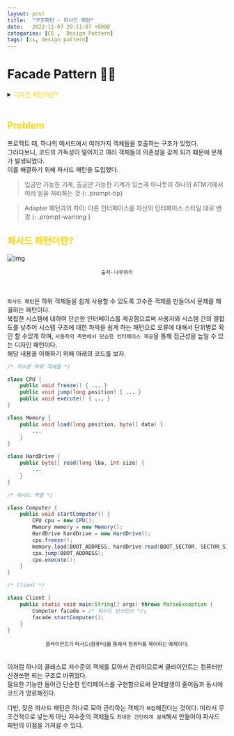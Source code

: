 ```yaml
---
layout: post
title:  "구조패턴 - 파사드 패턴"
date:   2022-11-07 20:11:07 +0900
categories: [CS ,  Design Pattern]
tags: [cs, design pattern]
---
```

# Facade Pattern 🧙‍♂️

<details>
<summary><span style="color: gold"> 디자인 패턴이란? </span></summary>
<div markdown="1">
## <span style="color: gold"> 디자인 패턴이란? </span>
- 디자인 패턴은 소프트웨어 공학의 소프트웨어 설계에서 공통으로 발생하는 문제를 자주 쓰이는 설계 방법을 정리한 패턴이다.
- 디자인 패턴을 참고하여 개발하면 효율성과 유지보수성, 운용성이 높아지며, 프로그램 최적화가 된다고 한다.
　 

디자인 패턴을 목적과 범위로 나눌수 있다

|구분|유형|설명|
|:---:|:---:|:---|
| |생성|객체 인스턴스 생성에 관여, 클래스 정의와 객체 생성 방식을 구조화, 캡슐화를 수행|
|목적|구조|더 큰 구조 형성 목적으로 클래스나 객체의 조합을 다루는 패턴|
|    |행위|클래스나 객체들이 상호작용하는 방법과 역할 분담을 다루는 패턴|
|범위|클래스|클래스간 관련성(상속), 컴파일 시 정적으로 결정|
|    |객체|객체 간 관련성을 다루는 패턴, 런타임 시 동적으로 결정|

---
</div>
</details>
　　

## <span style="color: gold"> Problem </span>

프로젝트 때, 하나의 메서드에서 여러가지 객체들을 호출하는 구조가 있었다.  
그러다보니, 코드의 가독성이 떨어지고 여러 객체들이 의존성을 갖게 되기 떄문에 문제가 발생되었다.   
이를 해결하기 위해 파사드 패턴을 도입했다.  


> 입금만 가능한 기계, 출금만 가능한 기계가 있는게 아니듯이 하나의 ATM기에서 여러 일을 처리하는 것
{: .prompt-tip}

>Adapter  패턴과의 차이: 다른 인터페이스를 자신의 인터페이스 스타일 대로 변경
{: .prompt-warning }

## <span style="color: gold"> 파사드 패턴이란? </span>  


![img](https://upload.wikimedia.org/wikipedia/commons/thumb/5/56/UML_DP_Fa%C3%A7ade.png/440px-UML_DP_Fa%C3%A7ade.png)

   <center><small> 출처- 나무위키 </small></center>

  　　


`파사드 패턴`은 하위 객체들을 쉽게 사용할 수 있도록 고수준 객체를 만들어서 문제를 해결하는 패턴이다.  
복잡한 시스템에 대하여 단순한 인터페이스를 제공함으로써 사용자와 시스템 간의 결합도를 낮추어 시스템 구조에 대한 파악을 쉽게 하는 패턴으로 오류에 대해서 단위별로 확인 할 수있게 하며, `사용자의 측면에서 단순한 인터페이스 제공`을 통해 접근성을 높일 수 있는 디자인 패턴이다.  
 해당 내용을 이해하기 위해 아래의 코드를 보자.

```java
/* 저수준 하위 객체들 */

class CPU {
	public void freeze() { ... }
	public void jump(long position) { ... }
	public void execute() { ... }
}

class Memory {
	public void load(long position, byte[] data) {
		...
	}
}

class HardDrive {
	public byte[] read(long lba, int size) {
		...
	}
}

/* 파사드 역할 */

class Computer {
	public void startComputer() {
        CPU cpu = new CPU();
        Memory memory = new Memory();
        HardDrive hardDrive = new HardDrive();
		cpu.freeze();
		memory.load(BOOT_ADDRESS, hardDrive.read(BOOT_SECTOR, SECTOR_SIZE));
		cpu.jump(BOOT_ADDRESS);
		cpu.execute();
	}
}

/* Client */

class Client {
	public static void main(String[] args) throws ParseException {
		Computer facade = /* 파사드 인스턴스 */;
		facade.startComputer();
	}
}
```
   <center><small> 클라이언트가 파사드(컴퓨터)를 통해서 컴퓨터를 제어하는 예제이다. </small></center>
　　

이처럼 하나의 클래스로 저수준의 객체를 모아서 관리하므로써 클라이언트는 컴퓨터만 신경쓰면 되는 구조로 바뀌었다.  
 필요한 기능만 들어간 단순한 인터페이스를 구현함으로써 문제발생이 줄어듬과 동시에 코드가 명료해진다.

다만, 잦은 파사드 패턴은 하나로 모아 관리하는 객체가 `복잡`해진다는 것이다. 따라서 무조건적으로 넣는게 아닌 저수준의 객체들도 `최대한 간단하게 설계`해서 만들어야 파사드 패턴의 이점을 가져갈 수 있다.　
